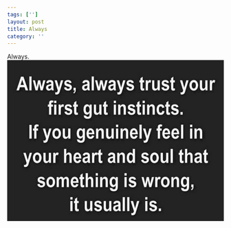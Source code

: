 ```yaml
---
tags: ['']
layout: post
title: Always
category: ''
---
```

Always.
![Always.](/uploads/2013-8-20-always.jpg)
